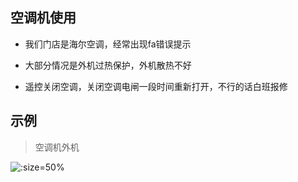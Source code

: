 ## 空调机使用

* 我们门店是海尔空调，经常出现fa错误提示

* 大部分情况是外机过热保护，外机散热不好

* 遥控关闭空调，关闭空调电闸一段时间重新打开，不行的话白班报修

## 示例

> 空调机外机

![](https://gitee.com/GaloisFields/WORKFLOWS4COMPANY/raw/master/resources/pic/equipment/外机空调.jpeg ':size=50%')
